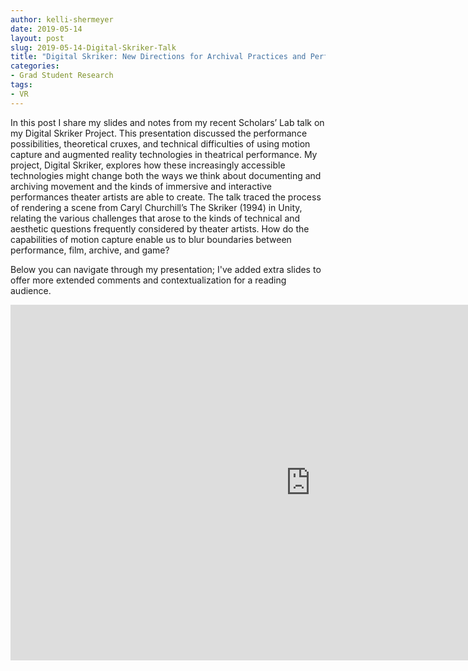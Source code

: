 ```yaml
---
author: kelli-shermeyer
date: 2019-05-14
layout: post
slug: 2019-05-14-Digital-Skriker-Talk
title: "Digital Skriker: New Directions for Archival Practices and Performance"
categories:
- Grad Student Research
tags:
- VR
---
```

In this post I share my slides and notes from my recent Scholars’ Lab talk on my Digital Skriker Project. This presentation discussed the performance possibilities, theoretical cruxes, and technical difficulties of using motion capture and augmented reality technologies in theatrical performance. My project, Digital Skriker, explores how these increasingly accessible technologies might change both the ways we think about documenting and archiving movement and the kinds of immersive and interactive performances theater artists are able to create. The talk traced the process of rendering a scene from Caryl Churchill’s The Skriker (1994) in Unity, relating the various challenges that arose to the kinds of technical and aesthetic questions frequently considered by theater artists. How do the capabilities of motion capture enable us to blur boundaries between performance, film, archive, and game?

Below you can navigate through my presentation; I've added extra slides to offer more extended comments and contextualization for a reading audience. 

<iframe src="https://docs.google.com/presentation/d/e/2PACX-1vQck9t4OYJ91N3eB08EBXvQGsF2CzVXuZVkRv3yAZBXx_5Om6PxPYvcJVm7v0rmqBkBADEjLme49UfW/embed?start=true&loop=false&delayms=15000" frameborder="0" width="960" height="569" allowfullscreen="true" mozallowfullscreen="true" webkitallowfullscreen="true"></iframe>
